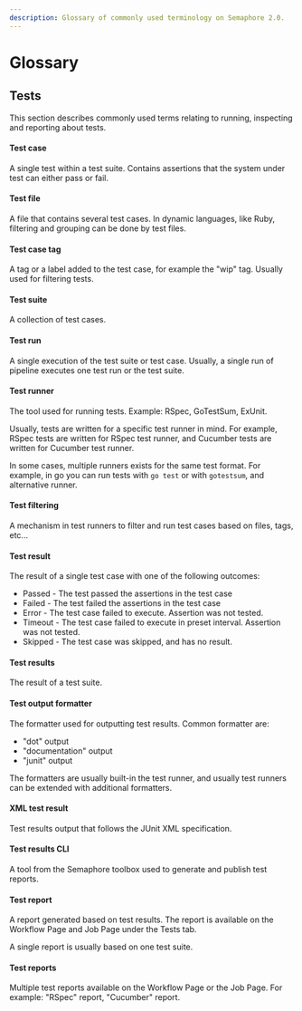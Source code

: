 ```yaml
---
description: Glossary of commonly used terminology on Semaphore 2.0.
---
```


# Glossary

## Tests

This section describes commonly used terms relating to running, inspecting and
reporting about tests.

#### Test case

A single test within a test suite. Contains assertions that the system under
test can either pass or fail.

#### Test file

A file that contains several test cases. In dynamic languages, like Ruby,
filtering and grouping can be done by test files.

#### Test case tag

A tag or a label added to the test case, for example the "wip" tag.
Usually used for filtering tests.

#### Test suite

A collection of test cases.

#### Test run

A single execution of the test suite or test case.
Usually, a single run of pipeline executes one test run or the test suite.

#### Test runner

The tool used for running tests. Example: RSpec, GoTestSum, ExUnit.

Usually, tests are written for a specific test runner in mind. For example,
RSpec tests are written for RSpec test runner, and Cucumber tests are
written for Cucumber test runner.

In some cases, multiple runners exists for the same test format. For example,
in go you can run tests with `go test` or with `gotestsum`, and alternative runner.

#### Test filtering

A mechanism in test runners to filter and run test cases based on files, tags,
etc...

#### Test result

The result of a single test case with one of the following outcomes:

- Passed - The test passed the assertions in the test case
- Failed - The test failed the assertions in the test case
- Error - The test case failed to execute. Assertion was not tested.
- Timeout - The test case failed to execute in preset interval. Assertion was not tested.
- Skipped - The test case was skipped, and has no result.

#### Test results

The result of a test suite.

#### Test output formatter

The formatter used for outputting test results. Common formatter are:

- "dot" output
- "documentation" output
- "junit" output

The formatters are usually built-in the test runner, and usually test runners
can be extended with additional formatters.

#### XML test result

Test results output that follows the JUnit XML specification.

#### Test results CLI

A tool from the Semaphore toolbox used to generate and publish test reports.

#### Test report

A report generated based on test results. The report is available on
the Workflow Page and Job Page under the Tests tab.

A single report is usually based on one test suite.

#### Test reports

Multiple test reports available on the Workflow Page or the Job Page.
For example: "RSpec" report, "Cucumber" report.
